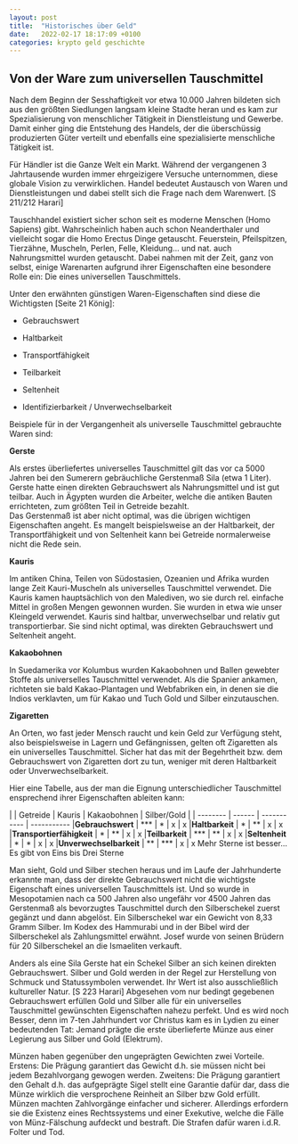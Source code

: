 ```yaml
---
layout: post
title:  "Historisches über Geld"
date:   2022-02-17 18:17:09 +0100
categories: krypto geld geschichte
---
```

## Von der Ware zum universellen Tauschmittel

Nach dem Beginn der Sesshaftigkeit vor etwa 10.000 Jahren bildeten sich 
aus den größten Siedlungen langsam kleine Stadte heran und es kam zur Spezialisierung 
von menschlicher Tätigkeit in Dienstleistung und Gewerbe. Damit einher ging die
Entstehung des Handels, der die überschüssig produzierten Güter verteilt und ebenfalls
eine spezialisierte menschliche Tätigkeit ist. 

Für Händler ist die Ganze Welt ein Markt. Während der vergangenen 3 Jahrtausende 
wurden immer ehrgeizigere Versuche unternommen, diese globale Vision zu verwirklichen.
Handel bedeutet Austausch von Waren und Dienstleistungen und dabei stellt sich die 
Frage nach dem Warenwert. [S 211/212 Harari]

Tauschhandel existiert sicher schon seit es moderne Menschen (Homo Sapiens) 
gibt. Wahrscheinlich haben auch schon Neanderthaler und vielleicht sogar die
Homo Erectus Dinge getauscht. Feuerstein, Pfeilspitzen, Tierzähne, Muscheln, Perlen, Felle, 
Kleidung... und nat. auch Nahrungsmittel wurden getauscht. Dabei nahmen mit der 
Zeit, ganz von selbst, einige Warenarten aufgrund ihrer Eigenschaften eine besondere 
Rolle ein: Die eines universellen Tauschmittels.

Unter den erwähnten günstigen Waren-Eigenschaften sind diese die Wichtigsten [Seite 21 König]:


- Gebrauchswert

- Haltbarkeit

- Transportfähigkeit

- Teilbarkeit

- Seltenheit

- Identifizierbarkeit / Unverwechselbarkeit 

Beispiele für in der Vergangenheit als universelle Tauschmittel gebrauchte 
Waren sind: 

**Gerste**

Als erstes überliefertes universelles Tauschmittel gilt das vor ca 5000 Jahren bei
den Sumerern gebräuchliche Gerstenmaß Sila (etwa 1 Liter). Gerste hatte einen direkten 
Gebrauchswert als Nahrungsmittel und ist gut teilbar. Auch in Ägypten wurden die Arbeiter, 
welche die antiken Bauten errichteten, zum größten Teil in Getreide bezahlt.  
Das Gerstenmaß ist aber nicht optimal, was die übrigen wichtigen Eigenschaften angeht.
Es mangelt beispielsweise an der Haltbarkeit, der Transportfähigkeit und von Seltenheit kann bei
Getreide normalerweise nicht die Rede sein.

**Kauris**

Im antiken China, Teilen von Südostasien, Ozeanien und Afrika wurden lange Zeit
Kauri-Muscheln als universelles Tauschmittel verwendet. Die Kauris kamen
hauptsächlich von den Malediven, wo sie durch rel. einfache Mittel in großen Mengen
gewonnen wurden. Sie wurden in etwa wie unser Kleingeld verwendet. Kauris sind haltbar, 
unverwechselbar und relativ gut transportierbar. Sie sind nicht optimal, was direkten Gebrauchswert 
und Seltenheit angeht. 

**Kakaobohnen**

In Suedamerika vor Kolumbus wurden Kakaobohnen und Ballen gewebter 
Stoffe als universelles Tauschmittel verwendet. Als die Spanier ankamen, richteten 
sie bald Kakao-Plantagen und Webfabriken ein, in denen sie die Indios verklavten, 
um für Kakao und Tuch Gold und Silber einzutauschen.

**Zigaretten**

An Orten, wo fast jeder Mensch raucht und kein Geld zur 
Verfügung steht, also beispielsweise in Lagern und Gefängnissen, gelten oft Zigaretten als ein 
universelles Tauschmittel. Sicher hat das mit der Begehrtheit bzw. dem Gebrauchswert
von Zigaretten dort zu tun, weniger mit deren Haltbarkeit oder Unverwechselbarkeit.

Hier eine Tabelle, aus der man die Eignung unterschiedlicher Tauschmittel ensprechend
ihrer Eigenschaften ableiten kann:

|                            | Getreide | Kauris | Kakaobohnen | Silber/Gold
|                            | -------- | ------ | ----------- | -----------
|**Gebrauchswert**           | \***      | \*      | x           |  x
|**Haltbarkeit**             | *        | **     | x           |  x
|**Transportierfähigkeit**   | *        | **     | x           |  x
|**Teilbarkeit**             | ***      | **     | x           |  x
|**Seltenheit**              | *        | *      | x           |  x
|**Unverwechselbarkeit**     | **       | ***    | x           |  x
Mehr Sterne ist besser... Es gibt von Eins bis Drei Sterne 

Man sieht, Gold und Silber stechen heraus und im Laufe der Jahrhunderte erkannte man, 
dass der direkte Gebrauchswert nicht die wichtigste Eigenschaft eines universellen
Tauschmittels ist. Und so wurde in Mesopotamien nach ca 500 Jahren also ungefähr
vor 4500 Jahren das Gerstenmaß als bevorzugtes Tauschmittel durch den Silberschekel
zuerst gegänzt und dann abgelöst. Ein Silberschekel war ein Gewicht von 8,33 Gramm
Silber. Im Kodex des Hammurabi und in der Bibel wird der Silberschekel als 
Zahlungsmittel erwähnt. Josef wurde von seinen Brüdern für 20 Silberschekel an die
Ismaeliten verkauft. 

Anders als eine Sila Gerste hat ein Schekel Silber an sich 
keinen direkten Gebrauchswert. Silber und Gold werden in der Regel zur Herstellung 
von Schmuck und Statussymbolen verwendet. Ihr Wert ist also ausschließlich kultureller 
Natur. [S 223 Harari] Abgesehen vom nur bedingt gegebenen Gebrauchswert erfüllen Gold und
Silber alle für ein universelles Tauschmittel gewünschten Eigenschaften nahezu perfekt.
Und es wird noch Besser, denn im 7-ten Jahrhundert vor Christus kam es in Lydien 
zu einer bedeutenden Tat: Jemand prägte die erste überlieferte Münze aus einer Legierung
aus Silber und Gold (Elektrum). 

Münzen haben gegenüber den ungeprägten Gewichten zwei Vorteile. Erstens: Die Prägung 
garantiert das Gewicht d.h. sie müssen nicht bei jedem Bezahlvorgang gewogen werden. 
Zweitens: Die Prägung garantiert den Gehalt d.h. das aufgeprägte Sigel stellt eine 
Garantie dafür dar, dass die Münze wirklich die versprochene Reinheit an Silber bzw 
Gold erfüllt. Münzen machten Zahlvorgänge einfacher und sicherer. Allerdings 
erfordern sie die Existenz eines Rechtssystems und einer Exekutive, welche die
Fälle von Münz-Fälschung aufdeckt und bestraft. Die Strafen dafür waren i.d.R. Folter 
und Tod.   



